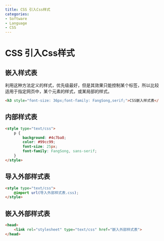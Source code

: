 ```yaml
---
title: CSS 引入Css样式
categories:
- Software
- Language
- CSS
---
```

# CSS 引入Css样式

## 嵌入样式表

利用这种方法定义的样式，优先级最好，但是其效果只能控制某个标签，所以比较适用于指定网页中，某个元素的样式，或某局部的样式。

```html
<h3 style="font-size: 36px;font-family: FangSong,serif;">CSS嵌入样式表</h3>
```

## 内部样式表

```html
<style type="text/css">
    p {
        background: #4c7ba8;
        color: #99cc99;
        font-size: 25px;
        font-family: FangSong, sans-serif;
    }
</style>
```

##  导入外部样式表

```html
<style type="text/css">
    @import url(导入外部样式表.css);
</style>
```

## 嵌入外部样式表

```html
<head>
    <link rel="stylesheet" type="text/css" href="嵌入外部样式表">
</head>
```

